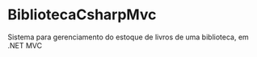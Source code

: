 # BibliotecaCsharpMvc
Sistema para gerenciamento do estoque de livros de uma biblioteca, em .NET MVC
